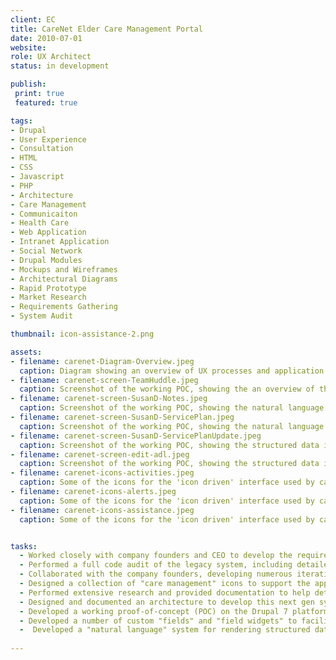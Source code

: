 ```yaml
---
client: EC
title: CareNet Elder Care Management Portal
date: 2010-07-01
website: 
role: UX Architect
status: in development

publish:  
 print: true
 featured: true

tags:
- Drupal
- User Experience
- Consultation
- HTML
- CSS
- Javascript
- PHP
- Architecture
- Care Management
- Communicaiton
- Health Care
- Web Application
- Intranet Application
- Social Network
- Drupal Modules
- Mockups and Wireframes
- Architectural Diagrams
- Rapid Prototype
- Market Research
- Requirements Gathering
- System Audit

thumbnail: icon-assistance-2.png

assets: 
- filename: carenet-Diagram-Overview.jpeg
  caption: Diagram showing an overview of UX processes and application architecture
- filename: carenet-screen-TeamHuddle.jpeg
  caption: Screenshot of the working POC, showing the an overview of the care given that day.
- filename: carenet-screen-SusanD-Notes.jpeg
  caption: Screenshot of the working POC, showing the natural language output of the structured data used to track the care given to residents.
- filename: carenet-screen-SusanD-ServicePlan.jpeg
  caption: Screenshot of the working POC, showing the natural language output of the structured data used to document a resident's preferences and care needs.
- filename: carenet-screen-SusanD-ServicePlanUpdate.jpeg
  caption: Screenshot of the working POC, showing the structured data input for documenting a resident's personal preferences.
- filename: carenet-screen-edit-adl.jpeg
  caption: Screenshot of the working POC, showing the structured data input for documenting a resident's care needs.
- filename: carenet-icons-activities.jpeg
  caption: Some of the icons for the 'icon driven' interface used by care givers to document the care given. These icons represent a variety of activities that a resident might enjoy.
- filename: carenet-icons-alerts.jpeg
  caption: Some of the icons for the 'icon driven' interface used by care givers to document the care given. These icons represent the different kind of alerts generated based on resident interaction.
- filename: carenet-icons-assistance.jpeg
  caption: Some of the icons for the 'icon driven' interface used by care givers to document the care given. These icons represent the assistance services that might be offered by the care staff.


tasks: 
  - Worked closely with company founders and CEO to develop the requirements and the user experience for a next generation web-enabled and socially-integrated elder care management system.
  - Performed a full code audit of the legacy system, including detailed documentation of how and why it did or did not fill the current requirements.
  - Collaborated with the company founders, developing numerous iterations of wireframes and mockups to communicate the desired user experience of a new care management system. 
  - Designed a collection of "care management" icons to support the application's user interface needs.
  - Performed extensive research and provided documentation to help determine the most appropriate platform for future development. 
  - Designed and documented an architecture to develop this next gen system on the Drupal 7 platform.
  - Developed a working proof-of-concept (POC) on the Drupal 7 platform.
  - Developed a number of custom "fields" and "field widgets" to facilitate application configuration and content editing by non-technical staff.
  -  Developed a "natural language" system for rendering structured data in a readable journal format.
 
---
```

